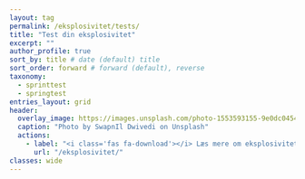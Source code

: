 ```yaml
---
layout: tag
permalink: /eksplosivitet/tests/
title: "Test din eksplosivitet"
excerpt: ""
author_profile: true
sort_by: title # date (default) title
sort_order: forward # forward (default), reverse
taxonomy:
  - sprinttest
  - springtest
entries_layout: grid
header:
  overlay_image: https://images.unsplash.com/photo-1553593155-9e0dc045405c?ixlib=rb-1.2.1&ixid=eyJhcHBfaWQiOjEyMDd9&auto=format&fit=crop&w=1950&q=80
  caption: "Photo by SwapnIl Dwivedi on Unsplash"
  actions:
    - label: "<i class='fas fa-download'></i> Læs mere om eksplosivitet"
      url: "/eksplosivitet/"
classes: wide
---
```

